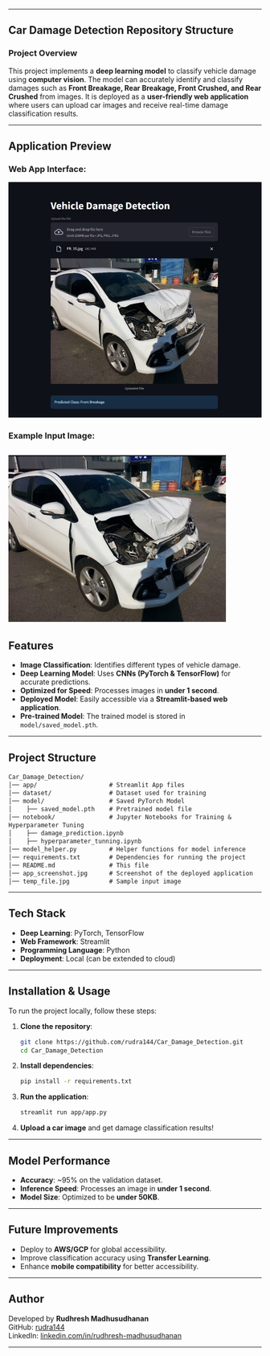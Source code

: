 
---

## **Car Damage Detection Repository Structure**

### **Project Overview**  
This project implements a **deep learning model** to classify vehicle damage using **computer vision**. The model can accurately identify and classify damages such as **Front Breakage, Rear Breakage, Front Crushed, and Rear Crushed** from images. It is deployed as a **user-friendly web application** where users can upload car images and receive real-time damage classification results.

---

## **Application Preview**  

### **Web App Interface:**  
![App Screenshot](img/app_screenshot.jpg)

### **Example Input Image:**  
![Damaged Car](img/temp_file.jpg)
---

## **Features**  
- **Image Classification**: Identifies different types of vehicle damage.  
- **Deep Learning Model**: Uses **CNNs (PyTorch & TensorFlow)** for accurate predictions.  
- **Optimized for Speed**: Processes images in **under 1 second**.  
- **Deployed Model**: Easily accessible via a **Streamlit-based web application**.  
- **Pre-trained Model**: The trained model is stored in `model/saved_model.pth`.  

---

## **Project Structure**  
```
Car_Damage_Detection/
│── app/                    # Streamlit App files
│── dataset/                # Dataset used for training
│── model/                  # Saved PyTorch Model
│    ├── saved_model.pth    # Pretrained model file
│── notebook/               # Jupyter Notebooks for Training & Hyperparameter Tuning
│    ├── damage_prediction.ipynb
│    ├── hyperparameter_tunning.ipynb
│── model_helper.py         # Helper functions for model inference
│── requirements.txt        # Dependencies for running the project
│── README.md               # This file
│── app_screenshot.jpg      # Screenshot of the deployed application
│── temp_file.jpg           # Sample input image
```

---

## **Tech Stack**  
- **Deep Learning**: PyTorch, TensorFlow  
- **Web Framework**: Streamlit  
- **Programming Language**: Python  
- **Deployment**: Local (can be extended to cloud)  

---

## **Installation & Usage**  
To run the project locally, follow these steps:

1. **Clone the repository**:  
   ```bash
   git clone https://github.com/rudra144/Car_Damage_Detection.git
   cd Car_Damage_Detection
   ```

2. **Install dependencies**:  
   ```bash
   pip install -r requirements.txt
   ```

3. **Run the application**:  
   ```bash
   streamlit run app/app.py
   ```

4. **Upload a car image** and get damage classification results!  

---

## **Model Performance**  
- **Accuracy**: ~95% on the validation dataset.  
- **Inference Speed**: Processes an image in **under 1 second**.  
- **Model Size**: Optimized to be **under 50KB**.  

---

## **Future Improvements**  
- Deploy to **AWS/GCP** for global accessibility.  
- Improve classification accuracy using **Transfer Learning**.  
- Enhance **mobile compatibility** for better accessibility.  

---

## **Author**  
Developed by **Rudhresh Madhusudhanan**  
GitHub: [rudra144](https://github.com/rudra144)  
LinkedIn: [linkedin.com/in/rudhresh-madhusudhanan](https://www.linkedin.com/in/rudhresh-madhusudhanan)  

---


